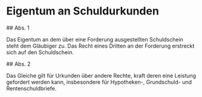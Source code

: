# Eigentum an Schuldurkunden



\#\# Abs. 1

 Das Eigentum an dem über eine Forderung ausgestellten Schuldschein steht dem Gläubiger zu. Das Recht eines Dritten an der Forderung erstreckt sich auf den Schuldschein.

\#\# Abs. 2

 Das Gleiche gilt für Urkunden über andere Rechte, kraft deren eine Leistung gefordert werden kann, insbesondere für Hypotheken\-, Grundschuld\- und Rentenschuldbriefe. 

